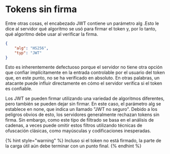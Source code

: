 # Tokens sin firma

Entre otras cosas, el encabezado JWT contiene un parámetro alg .Esto le dice al servidor qué algoritmo se usó para firmar el token y, por lo tanto, qué algoritmo debe usar al verificar la firma.

```json
{
    "alg": "HS256",
    "typ": "JWT"
}
```

Esto es inherentemente defectuoso porque el servidor no tiene otra opción que confiar implícitamente en la entrada controlable por el usuario del token que, en este punto, no se ha verificado en absoluto. En otras palabras, un atacante puede influir directamente en cómo el servidor verifica si el token es confiable.



Los JWT se pueden firmar utilizando una variedad de algoritmos diferentes, pero también se pueden dejar sin firmar. En este caso, el parámetro alg se establece en none, que indica un llamado "JWT no seguro". Debido a los peligros obvios de esto, los servidores generalmente rechazan tokens sin firma. Sin embargo, como este tipo de filtrado se basa en el análisis de cadenas, a veces puede omitir estos filtros utilizando técnicas de ofuscación clásicas, como mayúsculas y codificaciones inesperadas.

{% hint style="warning" %}
Incluso si el token no está firmado, la parte de la carga útil aún debe terminar con un punto final.
{% endhint %}







